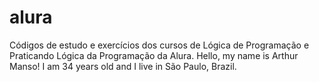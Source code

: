 # alura
Códigos de estudo e exercícios dos cursos de Lógica de Programação e Praticando Lógica da Programação da Alura.
Hello, my name is Arthur Manso! I am 34 years old and I live in São Paulo, Brazil.
